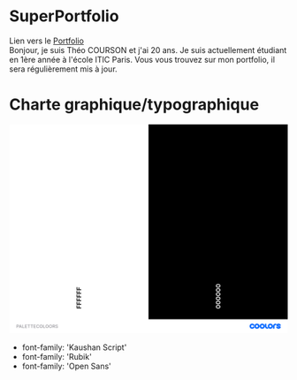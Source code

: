 # SuperPortfolio
Lien vers le [Portfolio](https://theocou.github.io/SuperPortfolioproj/)<br>
Bonjour, je suis Théo COURSON et j'ai 20 ans. Je suis actuellement étudiant en 1ère année à l'école ITIC Paris. Vous vous trouvez sur mon portfolio, il sera régulièrement mis à jour.<br>

# Charte graphique/typographique
![PALETTECOLOORS.png](./asset/PALETTECOLOORS.png.png)
- font-family: 'Kaushan Script'
- font-family: 'Rubik'
- font-family: 'Open Sans'
